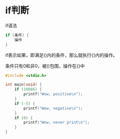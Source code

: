 # if判断

if语法

```c
if (条件) {
    操作
}
```

if表示如果，即满足()内的条件，那么就执行{}内的操作。

条件只有0和非0，被()包围，操作在{}中

```c
#include <stdio.h>

int main(void) {
    if (10086) {
        printf("Wow, positive\n");
    }
    if (-5) {
        printf("Wow, negative\n");
    }
    if (0) {
        printf("Wow, never print\n");
    }
}
```